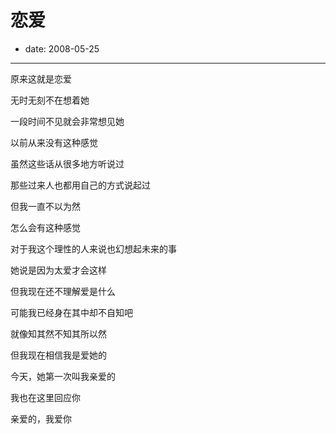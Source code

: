 # 恋爱

- date: 2008-05-25

--------------------------


原来这就是恋爱

无时无刻不在想着她

一段时间不见就会非常想见她

以前从来没有这种感觉

虽然这些话从很多地方听说过

那些过来人也都用自己的方式说起过

但我一直不以为然

怎么会有这种感觉

对于我这个理性的人来说也幻想起未来的事

她说是因为太爱才会这样

但我现在还不理解爱是什么

可能我已经身在其中却不自知吧

就像知其然不知其所以然


但我现在相信我是爱她的

今天，她第一次叫我亲爱的

我也在这里回应你

亲爱的，我爱你
